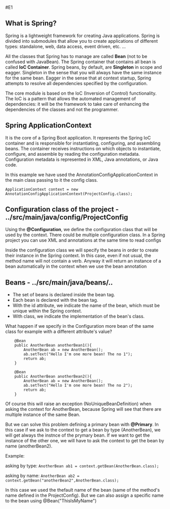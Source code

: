 #E1
## What is Spring?


Spring is a lightweight framework for creating Java applications. 
Spring is divided into submodules that allow you to create applications of different types: standalone, web, data access, event driven, etc. ... 

All the classes that Spring has to manage are called **Bean** (not to be confused with JavaBean). 
The Spring container that contains all bean is called **IoC Container**. Spring beans, by default, are **Singleton** in scope and eagger. 
Singleton in the sense that you will always have the same instance for the same bean. Eagger in the sense that at context startup, 
Spring attempts to resolve all dependencies specified by the configuration.

The core module is based on the IoC (Inversion of Control) functionality.
The IoC is a pattern that allows the automated management of dependencies: it will be the framework to take care of enhancing the dependencies 
of the classes and not the programmer.



## Spring ApplicationContext

It is the core of a Spring Boot application. It represents the Spring IoC container and is responsible for instantiating, configuring, and assembling beans. 
The container receives instructions on which objects to instantiate, configure, and assemble by reading the configuration metadata. 
Configuration metadata is represented in XML, Java annotations, or Java code.

In this example we have used the AnnotationConfigApplicationContext in the main class passing to it the config class.

`ApplicationContext context = new AnnotationConfigApplicationContext(ProjectConfig.class);`



## Configuration class of the project - ../src/main/java/config/ProjectConfig

Using the **@Configuration**, we define the configuration class that will be used by the context. There could be multiple configuration class.
In a Spring project you can use XML and annotations at the same time to read configs

Inside the configuration class we will specify the beans in order to create their instance in the Spring context. In this case, even if not usual, the method 
name will not contain a verb. Anyway it will return an instance of a bean automatically in the context when we use the bean annotation



## Beans - ../src/main/java/beans/..

- The set of beans is declared inside the bean tag.
- Each bean is declared with the bean tag.
- With the id attribute, we indicate the name of the bean, which must be unique within the Spring context.
- With class, we indicate the implementation of the bean's class.

What happen if we specify in the Configuration  more bean of the same class for example with a different attribute's value?

        @Bean
        public AnotherBean anotherBean1(){
            AnotherBean ab = new AnotherBean();
            ab.setText("Hello I'm one more bean! The no 1");
            return ab;
        }

        @Bean
        public AnotherBean anotherBean2(){
            AnotherBean ab = new AnotherBean();
            ab.setText("Hello I'm one more bean! The no 2");
            return ab;
        }

Of course this will raise an exception (NoUniqueBeanDefinition) when asking the context for AnotherBean, 
because Spring will see that there are multiple instance of the same Bean.

But we can solve this problem defining a primary bean with **@Primary**.
In this case if we ask to the context to get a bean by type (AnotherBean), we will get always the instnce of the prymary bean.
If we want to get the instance of the other one, we will have to ask the context to get the bean by name (anotherBean2).

Example:

asking by type:  `AnotherBean ab1 = context.getBean(AnotherBean.class);`

asking by name:  `AnotherBean ab2 = context.getBean("anotherBean2",AnotherBean.class);`


In this case we used the thefault name of the bean (same of the method's name defined in the ProjectConfig).
But we can also assign a specific name to the bean using @Bean("ThisIsMyName")
